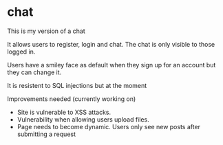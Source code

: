 chat
====

This is my version of a chat

It allows users to register, login and chat. The chat is only visible to 
those logged in.

Users have a smiley face as default when they sign up for an account but they can change it.

It is resistent to SQL injections but at the moment 

Improvements needed (currently working on)
- Site is vulnerable to XSS attacks. 
- Vulnerability when allowing users upload files.
- Page needs to become dynamic. Users only see new posts after submitting a request
